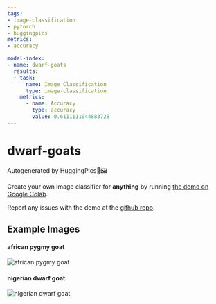 ```yaml
---
tags:
- image-classification
- pytorch
- huggingpics
metrics:
- accuracy

model-index:
- name: dwarf-goats
  results:
  - task:
      name: Image Classification
      type: image-classification
    metrics:
      - name: Accuracy
        type: accuracy
        value: 0.6111111044883728
---
```


# dwarf-goats


Autogenerated by HuggingPics🤗🖼️

Create your own image classifier for **anything** by running [the demo on Google Colab](https://colab.research.google.com/github/nateraw/huggingpics/blob/main/HuggingPics.ipynb).

Report any issues with the demo at the [github repo](https://github.com/nateraw/huggingpics).


## Example Images


#### african pygmy goat

![african pygmy goat](images/african_pygmy_goat.jpg)

#### nigerian dwarf goat

![nigerian dwarf goat](images/nigerian_dwarf_goat.jpg)